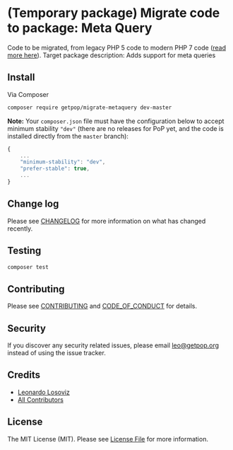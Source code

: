 # (Temporary package) Migrate code to package: Meta Query

<!--
[![Latest Version on Packagist][ico-version]][link-packagist]
[![Software License][ico-license]](LICENSE.md)
[![Build Status][ico-travis]][link-travis]
[![Coverage Status][ico-scrutinizer]][link-scrutinizer]
[![Quality Score][ico-code-quality]][link-code-quality]
[![Total Downloads][ico-downloads]][link-downloads]
-->

Code to be migrated, from legacy PHP 5 code to modern PHP 7 code ([read more here](https://github.com/leoloso/PoP#codebase-migration)). Target package description:  Adds support for meta queries

## Install

Via Composer

``` bash
composer require getpop/migrate-metaquery dev-master
```

**Note:** Your `composer.json` file must have the configuration below to accept minimum stability `"dev"` (there are no releases for PoP yet, and the code is installed directly from the `master` branch):

```javascript
{
    ...
    "minimum-stability": "dev",
    "prefer-stable": true,
    ...
}
```

<!--
## Usage

``` php
```
-->

## Change log

Please see [CHANGELOG](CHANGELOG.md) for more information on what has changed recently.

## Testing

``` bash
composer test
```

## Contributing

Please see [CONTRIBUTING](CONTRIBUTING.md) and [CODE_OF_CONDUCT](CODE_OF_CONDUCT.md) for details.

## Security

If you discover any security related issues, please email leo@getpop.org instead of using the issue tracker.

## Credits

- [Leonardo Losoviz][link-author]
- [All Contributors][link-contributors]

## License

The MIT License (MIT). Please see [License File](LICENSE.md) for more information.

[ico-version]: https://img.shields.io/packagist/v/getpop/metaquery.svg?style=flat-square
[ico-license]: https://img.shields.io/badge/license-MIT-brightgreen.svg?style=flat-square
[ico-travis]: https://img.shields.io/travis/getpop/metaquery/master.svg?style=flat-square
[ico-scrutinizer]: https://img.shields.io/scrutinizer/coverage/g/getpop/metaquery.svg?style=flat-square
[ico-code-quality]: https://img.shields.io/scrutinizer/g/getpop/metaquery.svg?style=flat-square
[ico-downloads]: https://img.shields.io/packagist/dt/getpop/metaquery.svg?style=flat-square

[link-packagist]: https://packagist.org/packages/getpop/metaquery
[link-travis]: https://travis-ci.org/getpop/metaquery
[link-scrutinizer]: https://scrutinizer-ci.com/g/getpop/metaquery/code-structure
[link-code-quality]: https://scrutinizer-ci.com/g/getpop/metaquery
[link-downloads]: https://packagist.org/packages/getpop/metaquery
[link-author]: https://github.com/leoloso
[link-contributors]: ../../contributors
